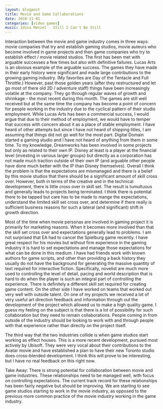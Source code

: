 ```yaml
---
layout: blogpost
title: Movie and Game Collaborations
date: 2010-11-01
categories: [video games]
music: Idina Menzel - Still I Can't Be Still
---
```

Interaction between the movie and game industry comes in three ways: movie companies that try and establish gaming studios, movie auteurs who become involved in game projects and then game companies who try to establish effect / movie related studios. The first has been met with arguable successes a few times but also with definitive failures. Lucas Arts is an obvious example of the arguable success. The games they have made in their early history were significant and made large contributions to the growing gaming industry. (My favorites are Day of the Tentacle and Full Throttle.) However, past those golden years (after they restructured and let go most of there old 2D / adventure staff) things have been increasingly volatile at the company. They go through regular waves of growth and shrinkage - the most recent during this month. The games are still well received but at the same time the company has become a point of concern for people working in the industry due to the cyclical pattern of their studio employment. While Lucas Arts has been a commercial success, I would argue that due to their method of employment, we would have to temper that success with concern about it as a place of stable employment. I have heard of other attempts but since I have not heard of shipping titles, I am assuming that things did not go well for the most part. Digital Domain started a gaming studio and I have not heard of anything from them in some time. To my knowledge, Dreamworks has been involved in some projects but only as related to their own IP. Disney at least is a player at the financial level (investing in various larger groups) but directly as a corporation has not made much traction outside of their own IP (and arguable other people have done much better with the IP than Disney themselves). Overall I think the problem is that the expectations are mismanaged and there is a belief by this movie studios that there should be a significant amount of skill cross over. However, both in terms of the creative and in the technical development, there is little cross over in skill set. The result is tumultuous and generally leads to projects being terminated. I think there is potential there to be tapped but care has to be made to mange the expectations, understand the limited skill set cross over, and determine if there really is sufficient business reasons for such a lateral (and significant) shift in growth direction.

<!--more-->

Most of the time when movie personas are involved in gaming project it is primarily for marketing reasons. When it becomes more involved than that the skill set cross over and expectations generally lead to problems. I am not surprised that EA had to cancel the Spielburg game recently. I have great respect for his movies but without firm experience in the gaming industry it is hard to set expectations and manage those expectations for what can be done in this medium. I have had friends work with known authors for game scripts, and other than providing a back history they usually do not have the background for generating the massive quantity of text required for interactive fiction. Specifically, novelist are much more used to controlling the level of detail, pacing and world description that is hard to do when the player is such an integral part of controlling the experience. There is definitely a different skill set required for creating game content. On the other side I have worked on teams that worked out very well with outside talent. On one of my projects we received a lot of very useful art direction feedback and information through out the development of the project which allowed us to make a high quality game. I guess my feeling on the subject is that there is a lot of possibility for such collaboration but they need to remain collaborations. People coming in from outside of the industry should be looking to work with and through people with that experience rather than directly on the project itself.

The third way that the two industries collide is when game studios start working as effect houses. This is a more recent development, pursued most actively by Ubisoft. They were very vocal about their contributions to the Avatar movie and have established a plan to have their new Toronto studio does cross-blended development. I think this will prove to be interesting, but I have no real feedback on this right now.

Take Away: There is strong potential for collaboration between movie and game industries. These relationships need to be managed well, with focus on controlling expectations. The current track record for these relationships has been fairly negative but should be improving. We are starting to see game studios starting to work in the movie industry, as opposed to the previous more common practice of the movie industry working in the game industry.
